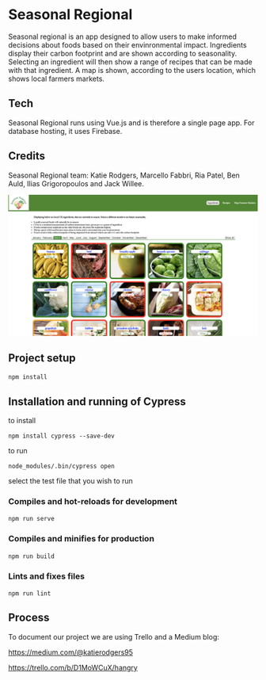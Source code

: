 # Seasonal Regional

Seasonal regional is an app designed to allow users to make informed decisions about foods based on their envinronmental impact. Ingredients display their carbon footprint and are shown according to seasonality. Selecting an ingredient will then show a range of recipes that can be made with that ingredient. A map is shown, according to the users location, which shows local farmers markets.

## Tech
Seasonal Regional runs using Vue.js and is therefore a single page app. For database hosting, it uses Firebase.

## Credits
Seasonal Regional team: Katie Rodgers, Marcello Fabbri, Ria Patel, Ben Auld, Ilias Grigoropoulos and Jack Willee.

<img src="Screenshot 2020-03-13 at 12.19.03.png">

## Project setup
```
npm install
```
## Installation and running of Cypress
to install
```
npm install cypress --save-dev
```
to run
```
node_modules/.bin/cypress open 
```
select the test file that you wish to run

### Compiles and hot-reloads for development
```
npm run serve
```

### Compiles and minifies for production
```
npm run build
```

### Lints and fixes files
```
npm run lint
```

## Process

To document our project we are using Trello and a Medium blog:

https://medium.com/@katierodgers95

https://trello.com/b/D1MoWCuX/hangry

